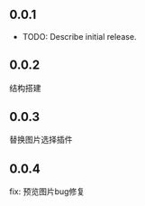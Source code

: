 ## 0.0.1

* TODO: Describe initial release.

## 0.0.2
结构搭建

## 0.0.3
替换图片选择插件

## 0.0.4
fix: 预览图片bug修复